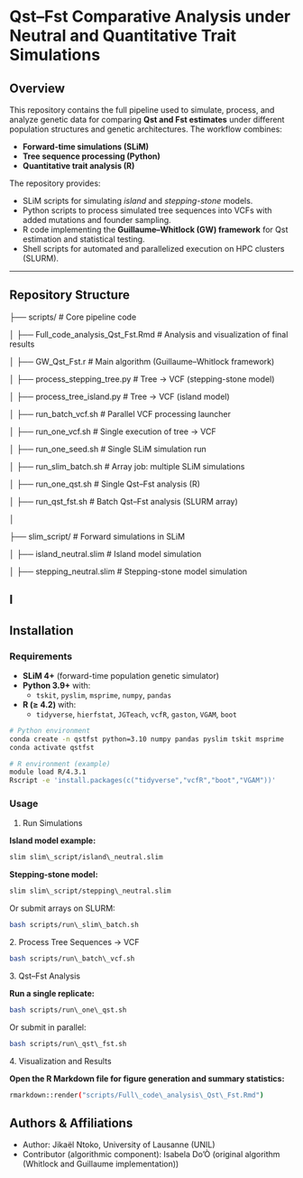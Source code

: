 # Qst–Fst Comparative Analysis under Neutral and Quantitative Trait Simulations

## Overview

This repository contains the full pipeline used to simulate, process, and analyze genetic data for comparing **Qst and Fst estimates** under different population structures and genetic architectures. The workflow combines:

- **Forward-time simulations (SLiM)**
- **Tree sequence processing (Python)**
- **Quantitative trait analysis (R)**

The repository provides:

- SLiM scripts for simulating *island* and *stepping-stone* models.  
- Python scripts to process simulated tree sequences into VCFs with added mutations and founder sampling.  
- R code implementing the **Guillaume–Whitlock (GW) framework** for Qst estimation and statistical testing.  
- Shell scripts for automated and parallelized execution on HPC clusters (SLURM).  

---

## Repository Structure


├── scripts/ # Core pipeline code

│ ├── Full_code_analysis_Qst_Fst.Rmd # Analysis and visualization of final results

│ ├── GW_Qst_Fst.r # Main algorithm (Guillaume–Whitlock framework)

│ ├── process_stepping_tree.py # Tree → VCF (stepping-stone model)

│ ├── process_tree_island.py # Tree → VCF (island model)

│ ├── run_batch_vcf.sh # Parallel VCF processing launcher

│ ├── run_one_vcf.sh # Single execution of tree → VCF

│ ├── run_one_seed.sh # Single SLiM simulation run

│ ├── run_slim_batch.sh # Array job: multiple SLiM simulations

│ ├── run_one_qst.sh # Single Qst–Fst analysis (R)

│ ├── run_qst_fst.sh # Batch Qst–Fst analysis (SLURM array)

│

├── slim_script/ # Forward simulations in SLiM

│ ├── island_neutral.slim # Island model simulation

│ ├── stepping_neutral.slim # Stepping-stone model simulation


I
---

## Installation

### Requirements

- **SLiM 4+** (forward-time population genetic simulator)  
- **Python 3.9+** with:  
  - `tskit`, `pyslim`, `msprime`, `numpy`, `pandas`  
- **R (≥ 4.2)** with:  
  - `tidyverse`, `hierfstat`, `JGTeach`, `vcfR`, `gaston`, `VGAM`, `boot`  


```bash
# Python environment
conda create -n qstfst python=3.10 numpy pandas pyslim tskit msprime
conda activate qstfst

# R environment (example)
module load R/4.3.1
Rscript -e 'install.packages(c("tidyverse","vcfR","boot","VGAM"))'
```

### Usage

1. Run Simulations


**Island model example:**
```bash
slim slim\_script/island\_neutral.slim
```

**Stepping-stone model:**
```bash
slim slim\_script/stepping\_neutral.slim
```

Or submit arrays on SLURM:
```bash
bash scripts/run\_slim\_batch.sh
```

2\. Process Tree Sequences → VCF
```bash
bash scripts/run\_batch\_vcf.sh
```

3\. Qst–Fst Analysis

**Run a single replicate:**
```bash
bash scripts/run\_one\_qst.sh
```

Or submit in parallel:
```bash
bash scripts/run\_qst\_fst.sh
```

4\. Visualization and Results

**Open the R Markdown file for figure generation and summary statistics:**
```bash
rmarkdown::render("scripts/Full\_code\_analysis\_Qst\_Fst.Rmd")
```


## Authors \& Affiliations

* Author: Jikaël Ntoko, University of Lausanne (UNIL)
* Contributor (algorithmic component): Isabela Do’Ò (original algorithm (Whitlock and Guillaume implementation))
